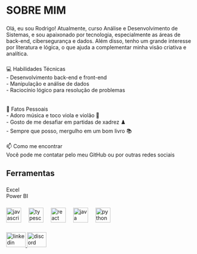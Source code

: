 <h1 align="left">SOBRE MIM</h1>

###

<p align="left">Olá, eu sou Rodrigo! Atualmente, curso Análise e Desenvolvimento de Sistemas, e sou apaixonado por tecnologia, especialmente as áreas de back-end, cibersegurança e dados. Além disso, tenho um grande interesse por literatura e lógica, o que ajuda a complementar minha visão criativa e analítica.</p>

###

<p align="left">💻 Habilidades Técnicas<br>- Desenvolvimento back-end e front-end<br>- Manipulação e análise de dados<br>- Raciocínio lógico para resolução de problemas<br><br><br>🎵 Fatos Pessoais<br>- Adoro música e toco viola e violão 🎸<br>- Gosto de me desafiar em partidas de xadrez ♟️<br>- Sempre que posso, mergulho em um bom livro 📚<br><br>📫 Como me encontrar<br>Você pode me contatar pelo meu GitHub ou por outras redes sociais</p>

###

<h2 align="left">Ferramentas</h2>

###

<p align="left">Excel<br>Power BI</p>

###

<div align="left">
  <img src="https://cdn.jsdelivr.net/gh/devicons/devicon/icons/javascript/javascript-original.svg" height="40" alt="javascript logo"  />
  <img width="12" />
  <img src="https://cdn.jsdelivr.net/gh/devicons/devicon/icons/typescript/typescript-original.svg" height="40" alt="typescript logo"  />
  <img width="12" />
  <img src="https://cdn.jsdelivr.net/gh/devicons/devicon/icons/react/react-original.svg" height="40" alt="react logo"  />
  <img width="12" />
  <img src="https://cdn.jsdelivr.net/gh/devicons/devicon/icons/java/java-original.svg" height="40" alt="java logo"  />
  <img width="12" />
  <img src="https://cdn.jsdelivr.net/gh/devicons/devicon/icons/python/python-original.svg" height="40" alt="python logo"  />
</div>

###

<div align="left">
  <a href="https://www.linkedin.com/in/perfill-rodrigo-larangeira/" target="_blank">
    <img src="https://raw.githubusercontent.com/maurodesouza/profile-readme-generator/master/src/assets/icons/social/linkedin/default.svg" width="52" height="40" alt="linkedin logo"  />
  </a>
  <a href="https://discord.com/channels/@me" target="_blank">
    <img src="https://raw.githubusercontent.com/maurodesouza/profile-readme-generator/master/src/assets/icons/social/discord/default.svg" width="52" height="40" alt="discord logo"  />
  </a>
</div>

###
